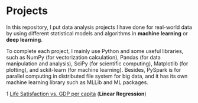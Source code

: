 # Projects

In this repository, I put data analysis projects I have done for real-world data by using different statistical models and algorithms in **machine learning** or **deep learning**. 

To complete each project, I mainly use Python and some useful libraries, such as NumPy (for vectorization calculation), Pandas (for data manipulation and analysis), SciPy (for scientific computing), Matplotlib (for plotting), and sckit-learn (for machine learning). Besides, PySpark is for parallel computing in distributed file system for big data, and it has its own machine learning library such as MLLib and ML packages. 


 1 [Life Satisfaction vs. GDP per capita](https://github.com/hsuanhao/Projects/blob/master/Life_satisfaction_vs_GDP/README.md) (**Linear Regression**)
